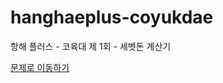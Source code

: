 # hanghaeplus-coyukdae
항해 플러스 - 코육대 제 1회 - 세벳돈 계산기

<a href="https://hanghaeplus-coyukdae.oopy.io/b88a57a9-7c62-40e4-9bf2-26ec8a6dd94a">문제로 이동하기</a>
